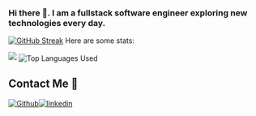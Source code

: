 ### Hi there 👋. I am a fullstack software engineer exploring new technologies every day.
[![GitHub Streak](https://streak-stats.demolab.com/?user=DenverCoder1)](https://git.io/streak-stats)
Here are some stats:
</br>

<img src="https://streak-stats.demolab.com/?user=VentsislavAntov&theme=dark" />

<img align="center" src="https://github-readme-stats.vercel.app/api/top-langs/?username=VentsislavAntov&theme=radical&count_private=true&langs_count=10&hide_border=true&layout=compact&include_all_commits=true" alt="Top Languages Used" />

## Contact Me 🤝

[<img alt="Github" src="https://img.shields.io/badge/GitHub-%2312100E.svg?&style=for-the-badge&logo=Github&logoColor=white" />](https://github.com/VentsislavAntov)[<img alt="linkedin" src="https://img.shields.io/badge/linkedin-%230077B5.svg?&style=for-the-badge&logo=linkedin&logoColor=white" />](https://www.linkedin.com/in/ventsislav-antov-147610104)


